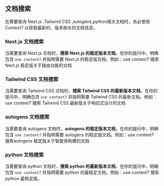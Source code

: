 ## 文档搜索

在需要查询 Next.js ,Tailwind CSS ,autogens,python相关文档时，务必使用 Context7 以获取最新的、版本相关的文档信息。

### Next.js 文档搜索

当需要查询 Next.js 文档时，**搜索 Next.js 的稳定版本文档**。在你的提问中，明确包含 `use context7` 并指明需要 Next.js 的稳定版文档。例如：use context7 搜索 Next.js 稳定版关于路由功能的文档

### Tailwind CSS 文档搜索

当需要查询 Tailwind CSS 文档时，**搜索 Tailwind CSS 的最新版本文档**。在你的提问中，明确包含 `use context7` 并指明需要 Tailwind CSS 的最新文档。例如：use context7 搜索 Tailwind CSS 最新版关于响应式设计的文档

### autogens 文档搜索

当需要查询 autogens 文档时，**autogens 的稳定版本文档**。在你的提问中，明确包含 `use context7` 并指明需要 autogens 的稳定版文档。例如：use context7 搜索autogens 稳定版关于智能体构建的文档

### python 文档搜索

当需要查询 python 文档时，**搜索 python 的最新版本文档**。在你的提问中，明确包含 `use context7` 并指明需要 python 的最稳定文档。例如：use context7 搜索 python 最稳定版。

